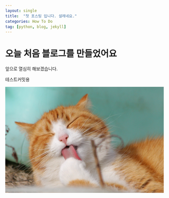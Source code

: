 ```yaml
---
layout: single
title:  "첫 포스팅 입니다. 설레네요."
categories: How To Do
tag: [python, blog, jekyll]
---
```


# 오늘 처음 블로그를 만들었어요

앞으로 열심히 해보겠습니다.

테스트커밋용

![cat](../images/2022-07-27-first/cat.jpg)
